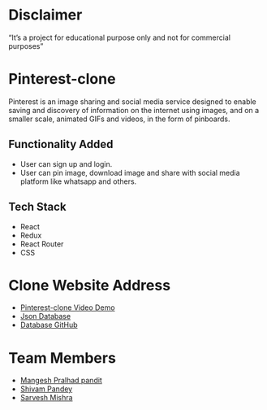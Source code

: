 # Disclaimer
“It’s a project for educational purpose only and not for commercial purposes”
# Pinterest-clone

Pinterest is an image sharing and social media service designed to enable saving and discovery of information on the internet using images, and on a smaller scale, animated GIFs and videos, in the form of pinboards.


## Functionality Added 

- User can sign up and login.
- User can pin image, download image and share with social media platform like whatsapp and others.

## Tech Stack

- React
- Redux
- React Router
- CSS


# Clone Website Address

- [Pinterest-clone Video Demo](https://www.loom.com/share/63ae4a6f303d41a7be8edc4826644e88)
- [Json Database](https://simple-json-db.herokuapp.com/)
- [Database GitHub](https://github.com/SarveshMishra/json-server)
# Team Members

- [Mangesh Pralhad pandit ](https://github.com/alicehack2020)
- [Shivam Pandey ](https://github.com/shiva-69)
- [Sarvesh Mishra](https://github.com/SarveshMishra/)
